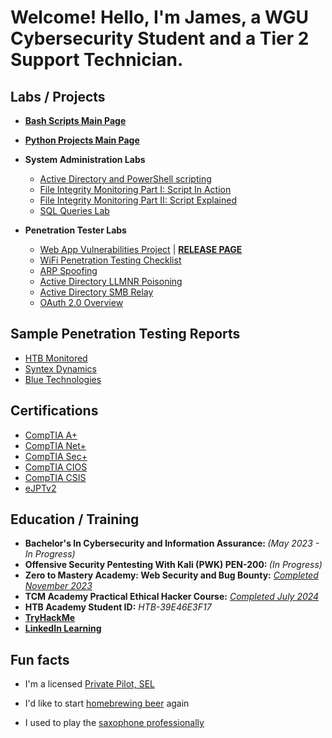<h1>Welcome! Hello, I'm James, a WGU Cybersecurity Student and a Tier 2 Support Technician.</h1>

<h2>Labs / Projects</h2>

- <b>[Bash Scripts Main Page](https://github.com/MaLsR6053/Bash-Scripts/tree/main)</b>

- <b>[Python Projects Main Page](https://github.com/MaLsR6053/Python-Projects)</b>
    
- <b>System Administration Labs</b>
  - [Active Directory and PowerShell scripting](https://www.linkedin.com/pulse/active-directory-home-lab-james-shank/)
  - [File Integrity Monitoring Part I: Script In Action](https://www.linkedin.com/pulse/file-integrity-monitoring-powershell-edition-pt-1-james-shank-3vpef/)
  - [File Integrity Monitoring Part II: Script Explained](https://www.linkedin.com/pulse/file-integrity-monitoring-powershell-edition-pt-ii-james-shank-7n9hf/)
  - [SQL Queries Lab](https://www.linkedin.com/pulse/my-hands-on-sql-home-lab-james-shank/)
    
- <b>Penetration Tester Labs</b>
  - [Web App Vulnerabilities Project](https://github.com/MaLsR6053/Web_App_Vulnerabilities_Project) | <strong>[RELEASE PAGE](https://github.com/MaLsR6053/Web_App_Vulnerabilities_Project/releases)</strong>
  - [WiFi Penetration Testing Checklist](https://github.com/MaLsR6053/PDF/blob/main/WiFi%20Penetration%20Test%20Checklist.pdf)
  - [ARP Spoofing](https://www.linkedin.com/pulse/arp-spoofing-lab-james-shank/)
  - [Active Directory LLMNR Poisoning](https://www.linkedin.com/feed/update/urn:li:activity:7285622216073867265/)
  - [Active Directory SMB Relay](https://www.linkedin.com/pulse/active-directory-attack-smb-relay-james-shank-pyd8c/?trackingId=84T%2FyUinS0iqsW%2Fh5WHOLA%3D%3D)
  - [OAuth 2.0 Overview](https://www.linkedin.com/pulse/what-oauth-grant-types-james-shank-5cxgc/?trackingId=0D2BzuQiQpmf%2FpBFvIF7lw%3D%3D)
 

<h2>Sample Penetration Testing Reports</h2>

  - [HTB Monitored](https://github.com/MaLsR6053/Pentest_Reports/blob/main/HTB_Monitored_202402_JS_TR-BB_JS.pdf)
  - [Syntex Dynamics](https://github.com/MaLsR6053/Pentest_Reports/blob/main/eJPT_Syntex_Dynamics_JS.pdf)
  - [Blue Technologies](https://github.com/MaLsR6053/Pentest_Reports/blob/main/Blue_Technologies_JS.pdf)


<h2>Certifications</h2>

- [CompTIA A+](https://www.credly.com/badges/57cc7ab1-d05c-44a4-93cd-7c3978679dcd/public_url)
- [CompTIA Net+](https://www.credly.com/badges/57cc7ab1-d05c-44a4-93cd-7c3978679dcd/public_url)
- [CompTIA Sec+](https://www.credly.com/earner/earned/badge/ac0b98db-2ad1-4094-8686-f24a574215df)
- [CompTIA CIOS](https://www.credly.com/earner/earned/badge/580aad90-e3aa-4a64-9fa6-84595ea53a19)
- [CompTIA CSIS](https://www.credly.com/badges/4cc11ee0-9dd4-4545-800b-d6cfb5c3ccfb)
- [eJPTv2](https://github.com/MaLsR6053/Certifications/blob/main/James%20Shank%20-%20eJPT.pdf)

<h2>Education / Training</h2>

- <b>Bachelor's In Cybersecurity and Information Assurance: </b> <i>(May 2023 - In Progress)</i>
- <b>Offensive Security Pentesting With Kali (PWK) PEN-200: </b> <i>(In Progress)</i>
- <b>Zero to Mastery Academy: Web Security and Bug Bounty:</b> <i>[Completed November 2023](https://www.linkedin.com/in/james-d-shank/details/education/1635550540989/single-media-viewer?type=IMAGE&profileId=ACoAAB4dA0IB_Ox87RKXoX7fTXbIf4_M_KWzQt8&lipi=urn%3Ali%3Apage%3Ad_flagship3_profile_view_base_education_details%3BwlT6mxOpQDGKszEZzjuAKQ%3D%3D)</i>
- <b>TCM Academy Practical Ethical Hacker Course:</b> <i>[Completed July 2024](https://github.com/MaLsR6053/Certifications/blob/main/certificate-of-completion-for-practical-ethical-hacking-the-complete-course.pdf)</i>
- <b>HTB Academy Student ID:</b> <i>HTB-39E46E3F17</i>
- <b>[TryHackMe](https://tryhackme.com/p/MaLsR)</b>
- <b>[LinkedIn Learning](https://github.com/MaLsR6053/LinkedIn-Learning/tree/main)</b>

  

<h2>Fun facts</h2>

  - I'm a licensed <a href="https://pilotinstitute.com/what-is-a-private-pilot/">Private Pilot, SEL</a>
  
  - I'd like to start <a href="https://www.homebrewersassociation.org/how-to-brew/">homebrewing beer</a> again
    
  - I used to play the <a href="https://www.bands.army.mil/">saxophone professionally</a>




